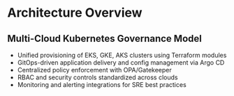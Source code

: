 # Architecture Overview

## Multi-Cloud Kubernetes Governance Model

- Unified provisioning of EKS, GKE, AKS clusters using Terraform modules
- GitOps-driven application delivery and config management via Argo CD
- Centralized policy enforcement with OPA/Gatekeeper
- RBAC and security controls standardized across clouds
- Monitoring and alerting integrations for SRE best practices
